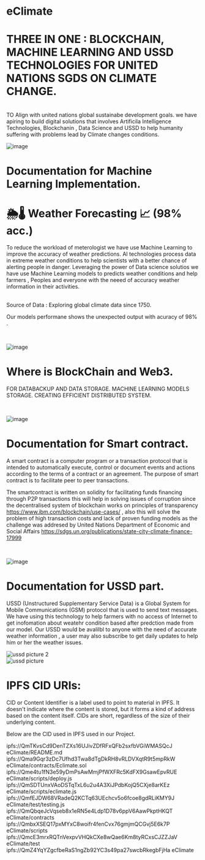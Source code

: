 # eClimate
# THREE IN ONE : BLOCKCHAIN, MACHINE LEARNING AND USSD TECHNOLOGIES FOR UNITED NATIONS SGDS ON CLIMATE CHANGE.

<br/>
TO Align with united nations global sustainabe development goals. we have apiring to build digital solutions that involves Artificila Intelligence Technologies, Blockchanin , Data Science and USSD to help humanity suffering with problems lead by Climate changes conditions.

![image](https://user-images.githubusercontent.com/88959075/204125396-787bc7be-97e0-4740-aba6-c36bc0ee27c4.png)


# Documentation for Machine Learning Implementation.

# 🌦🌡 Weather Forecasting 📈 (98% acc.)

To reduce the workload of meterologist we have use Machine Learning to improve the accuracy of weather predictions. AI technologies process data in extreme weather conditions to help scientists with a better chance of alerting people in danger.
Leveraging the power of Data science solutios we have use Machine Learning models to predicts weather conditions and help farmers , Peoples and everyone with the neeed of accuracy weather information in their activities.

<br/>
Source of Data : Exploring global climate data since 1750.
<br/>

Our models performane shows the unexpected output with acuracy of 98% . 

<br/>

![image](https://user-images.githubusercontent.com/88959075/204126712-05bfed8e-e43f-4626-b8ac-7736b883a199.png)



# Where is BlockChain and Web3.

FOR DATABACKUP AND DATA STORAGE.
MACHINE LEARNING MODELS STORAGE.
CREATING EFFICIENT DISTRIBUTED SYSTEM.

<br/>

![image](https://user-images.githubusercontent.com/88959075/204131417-8196f7d7-2292-4103-8c9e-be4b4617e4f2.png)







# Documentation for Smart contract.

A smart contract is a computer program or a transaction protocol that is intended to automatically execute, control or document events and actions according to the terms of a contract or an agreement.
The purpose of smart contract is to facilitate peer to peer transactions.

The smartcontract is written on solidity for facilitating funds financing through P2P transactions
this will help in solving issues of corruption since the decentralised system of blockchain works on 
principles of transparency https://www.ibm.com/blockchain/use-cases/ , also this will solve the problem of
high transaction costs and lack of proven funding models as the challenge was addresed by United Nations Department 
of Economic and Social Affairs https://sdgs.un.org/publications/state-city-climate-finance-17999

<br/>

![image](https://user-images.githubusercontent.com/88959075/204127177-e04969d7-c138-47a8-b67d-8f122c47ef90.png)


# Documentation for USSD part.

USSD (Unstructured Supplementary Service Data) is a Global System for Mobile Communications (GSM) protocol that is used to send text messages.
We have using this technology to help farmers with no access of Internet to get inofomation about weatehr condition based after predction made from our model.
Our USSD would be avalilbl to anyone with the need of accurate weather information , a user may also subscribe to get daily updates to help him or her the weather issues.


![ussd picture 2](https://user-images.githubusercontent.com/88959075/204124343-ca01b056-d74f-42a8-b79c-682854c91f8d.png)
<br/>
![ussd picture](https://user-images.githubusercontent.com/88959075/204124371-8172509b-3887-4fb9-8499-ee3e96e4dcd5.png)


# IPFS CID URIs:
CID or Content Identifier is a label used to point to material in IPFS. It doesn't indicate where the content is stored, but it forms a kind of address based on the content itself. CIDs are short, regardless of the size of their underlying content.

Below are the CID used in IPFS used in our Project.

 ipfs://QmTKvsCd9DenTZXs16UJivZDfRFxQFb2sxfbVGiWMASQcJ eClimate/README.md
 ipfs://Qma9Gqr3zDc7Ufhd3Twa8dTgDkRH8vRLDVXqtR9t5mpRkW eClimate/contracts/Eclimate.sol
 ipfs://Qme4tu1fN3e59yDmPsAwMmjPfWXFRc5KdFX9GsawEpvRUE eClimate/scripts/deploy.js
 ipfs://QmSDTUnxVAoDSTqTxL6u2u4A3XiJPdbKojQ5CXje8arKEz eClimate/scripts/eclimate.js
 ipfs://QmfEJDW68VRadeQ2KCTq63UEchcv5o6fcoe8gdRLiKMY9J eClimate/test/testing.js
 ipfs://QmQbqeJcVqseb8x1eRN5e4Ldp1D78v6ppV6AawPkptHKQT eClimate/contracts
 ipfs://QmbxXSEQ17pxMYxC8woifr4fenCvx76gmjmQCGvj5E6k7P eClimate/scripts
 ipfs://QmcE3mrxRQTnVexpvVHQkCXe8wQae6Km8tyRCxsCJZZJaV eClimate/test
 ipfs://QmZ4YqYZgcfbeRaS1ngZb92YC3s49pa27swcbRkegbFjHa eClimate


